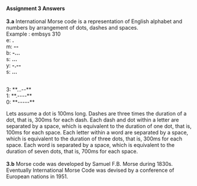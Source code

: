 #### Assignment 3 Answers
**3.a** International Morse code is a representation of English alphabet and numbers by arrangement of dots, dashes and spaces. <br/>
Example : embsys 310 <br/>
e: **.** <br/>
m: **--** <br/>
b: **-...** <br/>
s: **...** <br/>
y: **-.--** <br/>
s: **...** <br/>

<br/>
3: **...--** <br/>
1: **.----** <br/>
0: **-----** <br/>

Lets assume a dot is 100ms long. Dashes are three times the duration of a dot, that is, 300ms for each dash. Each dash and dot within a letter are separated by a space, which is equivalent to the duration of one dot, that is, 100ms for each space. Each letter within a word are separated by a space, which is equivalent to the duration of three dots, that is, 300ms for each space. Each word is separated by a space, which is equivalent to the duration of seven dots, that is, 700ms for each space.
<br/><br/>
**3.b** Morse code was developed by Samuel F.B. Morse during 1830s. Eventually International Morse Code was devised by a conference of European nations in 1951.
<br/><br/>
